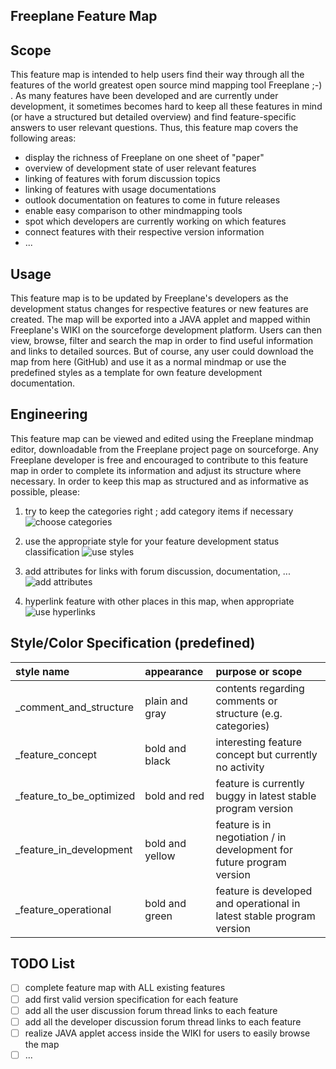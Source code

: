 Freeplane Feature Map
---------------------



Scope
-----

This feature map is intended to help users find their way through all the features of the world greatest open source mind mapping tool Freeplane ;-) . As many features have been developed and are currently under development, it sometimes becomes hard to keep all these features in mind (or have a structured but detailed overview) and find feature-specific answers to user relevant questions. Thus, this feature map covers the following areas:

- display the richness of Freeplane on one sheet of "paper"
- overview of development state of user relevant features
- linking of features with forum discussion topics
- linking of features with usage documentations
- outlook documentation on features to come in future releases
- enable easy comparison to other mindmapping tools
- spot which developers are currently working on which features
- connect features with their respective version information
- ...



Usage
-----

This feature map is to be updated by Freeplane's developers as the development status changes for respective features or new features are created. The map will be exported into a JAVA applet and mapped within Freeplane's WIKI on the sourceforge development platform. Users can then view, browse, filter and search the map in order to find useful information and links to detailed sources. But of course, any user could download the map from here (GitHub) and use it as a normal mindmap or use the predefined styles as a template for own feature development documentation.



Engineering
-----------

This feature map can be viewed and edited using the Freeplane mindmap editor, downloadable from the Freeplane project page on sourceforge. Any Freeplane developer is free and encouraged to contribute to this feature map in order to complete its information and adjust its structure where necessary. In order to keep this map as structured and as informative as possible, please:

1. try to keep the categories right ; add category items if necessary
![choose categories](http://www11.pic-upload.de/06.09.14/78mk1a5nv5e1.gif)

2. use the appropriate style for your feature development status classification
![use styles](http://www11.pic-upload.de/06.09.14/1i7k7tkcu63e.gif)

3. add attributes for links with forum discussion, documentation, ...
![add attributes](http://www11.pic-upload.de/06.09.14/7hmq8lmx1r82.gif)

4. hyperlink feature with other places in this map, when appropriate
![use hyperlinks](http://www11.pic-upload.de/06.09.14/xj7lrqdbg37.gif)



Style/Color Specification (predefined)
--------------------------------------

| style name              | appearance              | purpose or scope                                                      |
| :---------------------- | :---------------------- | :-------------------------------------------------------------------- |
| _comment_and_structure  | plain and gray          | contents regarding comments or structure (e.g. categories)            |
| _feature_concept        | bold and black          | interesting feature concept but currently no activity                 |
| _feature_to_be_optimized| bold and red            | feature is currently buggy in latest stable program version           |
| _feature_in_development | bold and yellow         | feature is in negotiation / in development for future program version |
| _feature_operational    | bold and green          | feature is developed and operational in latest stable program version |



TODO List
---------

- [ ] complete feature map with ALL existing features
- [ ] add first valid version specification for each feature
- [ ] add all the user discussion forum thread links to each feature
- [ ] add all the developer discussion forum thread links to each feature
- [ ] realize JAVA applet access inside the WIKI for users to easily browse the map
- [ ] ...
